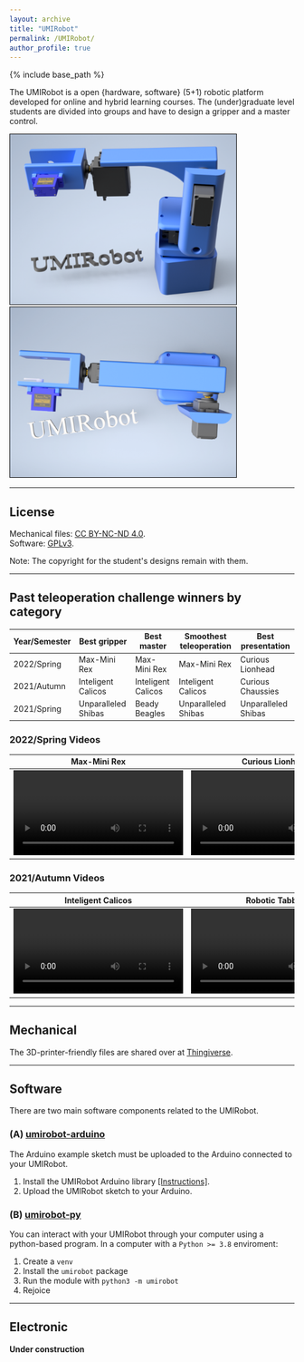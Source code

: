 ```yaml
---
layout: archive
title: "UMIRobot"
permalink: /UMIRobot/
author_profile: true
---
```


{% include base_path %}

The UMIRobot is a open {hardware, software} (5+1) robotic platform developed for online and hybrid learning courses.
The (under)graduate level students are divided into groups and have to design a gripper and a master control.

<img style='border:1px solid #000000' src="/images/umirobot_raytrace_front_withtext.png" width="400" height="300"> <img style='border:1px solid #000000' src="/images/umirobot_raytrace_up_withtext.png" width="400" height="300">
  
<hr/>

## License

Mechanical files: [CC BY-NC-ND 4.0](https://creativecommons.org/licenses/by-nc-nd/4.0/).
<br />Software: [GPLv3](https://tldrlegal.com/license/gnu-general-public-license-v3-(gpl-3)).

Note: The copyright for the student's designs remain with them. 

<hr/>

## Past teleoperation challenge winners by category

|Year/Semester|Best gripper|Best master|Smoothest teleoperation|Best presentation|
|---|---|---|---|---|
|2022/Spring|Max-Mini Rex|Max-Mini Rex|Max-Mini Rex|Curious Lionhead|
|2021/Autumn|Inteligent Calicos|Inteligent Calicos|Inteligent Calicos|Curious Chaussies|
|2021/Spring|Unparalleled Shibas|Beady Beagles|Unparalleled Shibas|Unparalleled Shibas|

### 2022/Spring Videos

|Max-Mini Rex|Curious Lionhead|
|---|---|
|<video src="https://filedn.com/l0UYPwn5UWvjkjpImQ8wWeV/tr_2022_S_max_mini_rex_480p.mp4" controls="controls" style="max-height: 200px;"></video>|<video src="https://filedn.com/l0UYPwn5UWvjkjpImQ8wWeV/tr_2022_S_curious_lionhead_480p.mp4" controls="controls" style="max-height: 200px;"></video>|

### 2021/Autumn Videos

|Inteligent Calicos|Robotic Tabbys|Curious Chaussies|
|---|---|---|
|<video src="https://filedn.com/l0UYPwn5UWvjkjpImQ8wWeV/tr_2021_A_inteligent_calicos_480p.mp4" controls="controls" style="max-height: 200px;"></video>|<video src="https://filedn.com/l0UYPwn5UWvjkjpImQ8wWeV/tr_2021_A_robotic_tabbys_480p.mp4" controls="controls" style="max-height: 200px;"></video>|<video src="https://filedn.com/l0UYPwn5UWvjkjpImQ8wWeV/tr_2021_A_curious_chaussies_480p.mp4" controls="controls" style="max-height: 200px;"></video>|

<hr/>

## Mechanical 

The 3D-printer-friendly files are shared over at [Thingiverse](https://www.thingiverse.com/thing:4797804).

<hr/>

## Software

There are two main software components related to the UMIRobot. 

### (A) [umirobot-arduino](https://github.com/mmmarinho/umirobot-arduino)

The Arduino example sketch must be uploaded to the Arduino connected to your UMIRobot.
1. Install the UMIRobot Arduino library [[Instructions]](https://www.ardu-badge.com/UMIRobot).
2. Upload the UMIRobot sketch to your Arduino.

### (B) [umirobot-py](https://github.com/mmmarinho/umirobot-py)

You can interact with your UMIRobot through your computer using a python-based program.
In a computer with a `Python >= 3.8` enviroment:
1. Create a `venv`
2. Install the `umirobot` package
3. Run the module with `python3 -m umirobot`
4. Rejoice

<hr/>

## Electronic

**Under construction**
